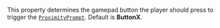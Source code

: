 This property determines the gamepad button the player should press to
trigger the [`ProximityPrompt`](https://create.roblox.com/docs/reference/engine/classes/ProximityPrompt). Default is
**ButtonX**.